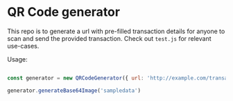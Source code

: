 # QR Code generator

This repo is to generate a url with pre-filled transaction details for anyone to scan and send the provided transaction. Check out `test.js` for relevant use-cases.

Usage:

```js

const generator = new QRCodeGenerator({ url: 'http://example.com/transactions/create' });

generator.generateBase64Image('sampledata')
```
